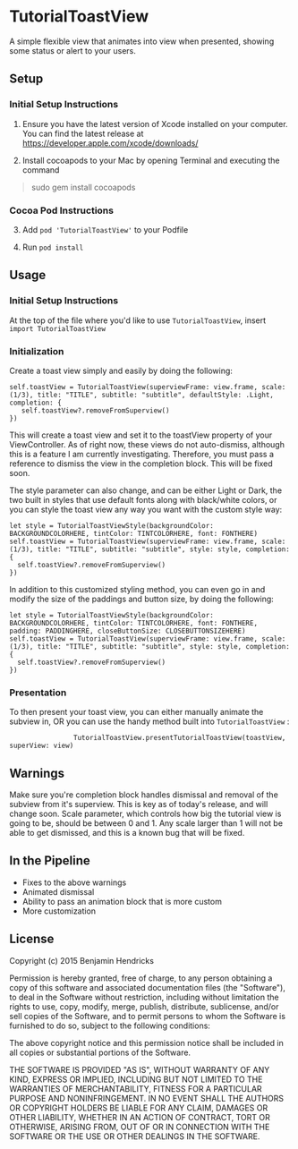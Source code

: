 # TutorialToastView
A simple flexible view that animates into view when presented, showing some status or alert to your users. 

## Setup
### Initial Setup Instructions
1. Ensure you have the latest version of Xcode installed on your computer. You can find the latest release at https://developer.apple.com/xcode/downloads/

2. Install cocoapods to your Mac by opening Terminal and executing the command 
  > sudo gem install cocoapods

### Cocoa Pod Instructions
3. Add `pod 'TutorialToastView'` to your Podfile

4. Run `pod install`

## Usage
### Initial Setup Instructions
At the top of the file where you'd like to use `TutorialToastView`, insert `import TutorialToastView`

### Initialization
Create a toast view simply and easily by doing the following: 

```
self.toastView = TutorialToastView(superviewFrame: view.frame, scale: (1/3), title: "TITLE", subtitle: "subtitle", defaultStyle: .Light, completion: {
   self.toastView?.removeFromSuperview()
})
```
This will create a toast view and set it to the toastView property of your ViewController. As of right now, these views do not auto-dismiss, although this is a feature I am currently investigating. Therefore, you must pass a reference to dismiss the view in the completion block. This will be fixed soon. 

The style parameter can also change, and can be either Light or Dark, the two built in styles that use default fonts along with black/white colors, or you can style the toast view any way you want with the custom style way:

```
let style = TutorialToastViewStyle(backgroundColor: BACKGROUNDCOLORHERE, tintColor: TINTCOLORHERE, font: FONTHERE)
self.toastView = TutorialToastView(superviewFrame: view.frame, scale: (1/3), title: "TITLE", subtitle: "subtitle", style: style, completion: {
  self.toastView?.removeFromSuperview()
})
```
In addition to this customized styling method, you can even go in and modify the size of the paddings and button size, by doing the following:

```
let style = TutorialToastViewStyle(backgroundColor: BACKGROUNDCOLORHERE, tintColor: TINTCOLORHERE, font: FONTHERE, padding: PADDINGHERE, closeButtonSize: CLOSEBUTTONSIZEHERE)
self.toastView = TutorialToastView(superviewFrame: view.frame, scale: (1/3), title: "TITLE", subtitle: "subtitle", style: style, completion: {
  self.toastView?.removeFromSuperview()
})
```

### Presentation
To then present your toast view, you can either manually animate the subview in, OR you can use the handy method built into `TutorialToastView` : 

```
                TutorialToastView.presentTutorialToastView(toastView, superView: view)

```

## Warnings
Make sure you're completion block handles dismissal and removal of the subview from it's superview. This is key as of today's release, and will change soon. 
Scale parameter, which controls how big the tutorial view is going to be, should be between 0 and 1. Any scale larger than 1 will not be able to get dismissed, and this is a known bug that will be fixed. 

## In the Pipeline
- Fixes to the above warnings
- Animated dismissal
- Ability to pass an animation block that is more custom
- More customization


## License
Copyright (c) 2015 Benjamin Hendricks



Permission is hereby granted, free of charge, to any person obtaining a copy
of this software and associated documentation files (the "Software"), to deal
in the Software without restriction, including without limitation the rights
to use, copy, modify, merge, publish, distribute, sublicense, and/or sell
copies of the Software, and to permit persons to whom the Software is
furnished to do so, subject to the following conditions:



The above copyright notice and this permission notice shall be included in
all copies or substantial portions of the Software.



THE SOFTWARE IS PROVIDED "AS IS", WITHOUT WARRANTY OF ANY KIND, EXPRESS OR
IMPLIED, INCLUDING BUT NOT LIMITED TO THE WARRANTIES OF MERCHANTABILITY,
FITNESS FOR A PARTICULAR PURPOSE AND NONINFRINGEMENT.  IN NO EVENT SHALL THE
AUTHORS OR COPYRIGHT HOLDERS BE LIABLE FOR ANY CLAIM, DAMAGES OR OTHER
LIABILITY, WHETHER IN AN ACTION OF CONTRACT, TORT OR OTHERWISE, ARISING FROM,
OUT OF OR IN CONNECTION WITH THE SOFTWARE OR THE USE OR OTHER DEALINGS IN
THE SOFTWARE.
